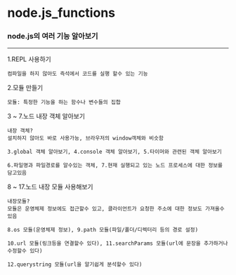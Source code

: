 # node.js_functions
### node.js의 여러 기능 알아보기
----------------------------

1.REPL 사용하기
```
컴파일을 하지 않아도 즉석에서 코드를 실행 할수 있는 기능
```
2.모듈 만들기
```
모듈: 특정한 기능을 하는 함수나 변수들의 집합
```
3 ~ 7.노드 내장 객체 알아보기
```
내장 객체?
설치하지 않아도 바로 사용가능, 브라우저의 window객체와 비슷함

3.global 객체 알아보기, 4.console 객체 알아보기, 5.타이머와 관련된 객체 알아보기

6.파일명과 파일경로를 알수있는 객체, 7.현재 실행되고 있는 노드 프로세스에 대한 정보를 담고있음
```
8 ~ 17.노드 내장 모듈 사용해보기
```
내장모듈?
모듈은 운영체제 정보에도 접근할수 있고, 클라이언트가 요청한 주소에 대한 정보도 가져올수 있음

8.os 모듈(운영체제 정보), 9.path 모듈(파일/폴더/디렉터리 등의 경로 설정)

10.url 모듈(링크등을 연결할수 있다), 11.searchParams 모듈(url에 문장을 추가하거나 수정할수 있다)

12.querystring 모듈(url을 알기쉽게 분석할수 있다)
```

